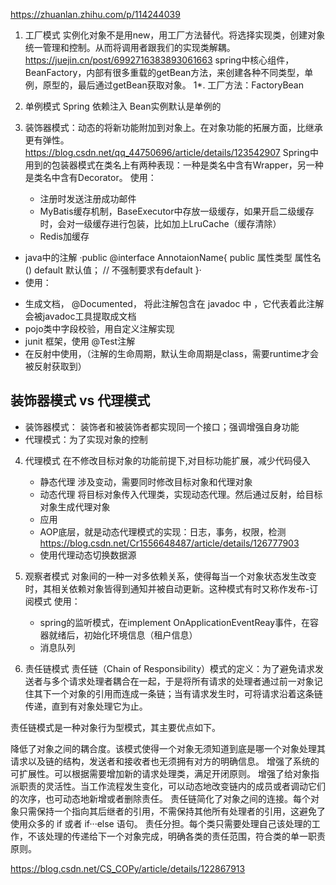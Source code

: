 https://zhuanlan.zhihu.com/p/114244039

1. 工厂模式
   实例化对象不是用new，用工厂方法替代。将选择实现类，创建对象统一管理和控制。从而将调用者跟我们的实现类解耦。
   https://juejin.cn/post/6992716383893061663
    spring中核心组件，BeanFactory，内部有很多重载的getBean方法，来创建各种不同类型，单例，原型的，最后通过getBean获取对象。
1*. 工厂方法：FactoryBean

2. 单例模式
   Spring 依赖注入 Bean实例默认是单例的

3. 装饰器模式：动态的将新功能附加到对象上。在对象功能的拓展方面，比继承更有弹性。
   https://blog.csdn.net/qq_44750696/article/details/123542907
   Spring中用到的包装器模式在类名上有两种表现：一种是类名中含有Wrapper，另一种是类名中含有Decorator。
   使用：
   - 注册时发送注册成功邮件
   - MyBatis缓存机制，BaseExecutor中存放一级缓存，如果开启二级缓存时，会对一级缓存进行包装，比如加上LruCache（缓存清除）
   - Redis加缓存
    
  * java中的注解
    ·public @interface AnnotaionName{
        public 属性类型 属性名() default 默认值； // 不强制要求有default
    }·
  * 使用：
  - 生成文档， @Documented， 将此注解包含在 javadoc 中 ，它代表着此注解会被javadoc工具提取成文档
  - pojo类中字段校验，用自定义注解实现
  - junit 框架，使用 @Test注解
  - 在反射中使用，（注解的生命周期，默认生命周期是class，需要runtime才会被反射获取到）

## 装饰器模式 vs 代理模式
   - 装饰器模式： 装饰者和被装饰者都实现同一个接口；强调增强自身功能
   - 代理模式：为了实现对象的控制
 
4. 代理模式
   在不修改目标对象的功能前提下,对目标功能扩展，减少代码侵入
   * 静态代理
     涉及变动，需要同时修改目标对象和代理对象
   * 动态代理
     将目标对象传入代理类，实现动态代理。然后通过反射，给目标对象生成代理对象
   * 应用
   - AOP底层，就是动态代理模式的实现：日志，事务，权限，检测 https://blog.csdn.net/Cr1556648487/article/details/126777903
   - 使用代理动态切换数据源 
5. 观察者模式
   对象间的一种一对多依赖关系，使得每当一个对象状态发生改变时，其相关依赖对象皆得到通知并被自动更新。这种模式有时又称作发布-订阅模式
   使用：
   - spring的监听模式，在implement OnApplicationEventReay事件，在容器就绪后，初始化环境信息（租户信息）
   - 消息队列

6. 责任链模式
责任链（Chain of Responsibility）模式的定义：为了避免请求发送者与多个请求处理者耦合在一起，于是将所有请求的处理者通过前一对象记住其下一个对象的引用而连成一条链；当有请求发生时，可将请求沿着这条链传递，直到有对象处理它为止。

责任链模式是一种对象行为型模式，其主要优点如下。

降低了对象之间的耦合度。该模式使得一个对象无须知道到底是哪一个对象处理其请求以及链的结构，发送者和接收者也无须拥有对方的明确信息。
增强了系统的可扩展性。可以根据需要增加新的请求处理类，满足开闭原则。
增强了给对象指派职责的灵活性。当工作流程发生变化，可以动态地改变链内的成员或者调动它们的次序，也可动态地新增或者删除责任。
责任链简化了对象之间的连接。每个对象只需保持一个指向其后继者的引用，不需保持其他所有处理者的引用，这避免了使用众多的 if 或者 if···else 语句。
责任分担。每个类只需要处理自己该处理的工作，不该处理的传递给下一个对象完成，明确各类的责任范围，符合类的单一职责原则。

https://blog.csdn.net/CS_COPy/article/details/122867913
